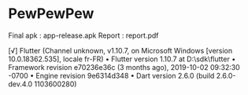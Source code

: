 # PewPewPew

Final apk : app-release.apk
Report : report.pdf


[√] Flutter (Channel unknown, v1.10.7, on Microsoft Windows [version 10.0.18362.535], locale fr-FR)
    • Flutter version 1.10.7 at D:\sdk\flutter
    • Framework revision e70236e36c (3 months ago), 2019-10-02 09:32:30 -0700
    • Engine revision 9e6314d348
    • Dart version 2.6.0 (build 2.6.0-dev.4.0 1103600280)


